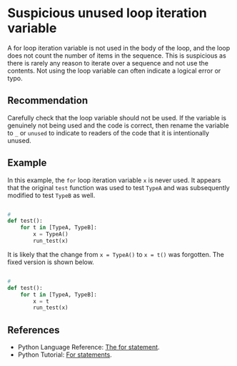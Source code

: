 # Suspicious unused loop iteration variable
A for loop iteration variable is not used in the body of the loop, and the loop does not count the number of items in the sequence. This is suspicious as there is rarely any reason to iterate over a sequence and not use the contents. Not using the loop variable can often indicate a logical error or typo.


## Recommendation
Carefully check that the loop variable should not be used. If the variable is genuinely not being used and the code is correct, then rename the variable to `_` or `unused` to indicate to readers of the code that it is intentionally unused.


## Example
In this example, the `for` loop iteration variable `x` is never used. It appears that the original `test` function was used to test `TypeA` and was subsequently modified to test `TypeB` as well.


```python

#
def test():
    for t in [TypeA, TypeB]:
        x = TypeA()
        run_test(x)

```
It is likely that the change from `x = TypeA()` to `x = t()` was forgotten. The fixed version is shown below.


```python

#
def test():
    for t in [TypeA, TypeB]:
        x = t
        run_test(x)

```

## References
* Python Language Reference: [The for statement](https://docs.python.org/reference/compound_stmts.html#the-for-statement).
* Python Tutorial: [For statements](https://docs.python.org/tutorial/controlflow.html#for-statements).
